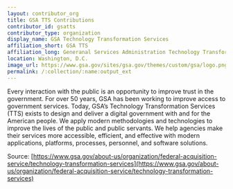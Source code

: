 ```yaml
---
layout: contributor_org
title: GSA TTS Contributions
contributor_id: gsatts
contributor_type: organization
display_name: GSA Technology Transformation Services
affiliation_short: GSA TTS
affiliation_long: Generanal Services Administration Technology Transformation Services
location: Washington, D.C.
image_url: https://www.gsa.gov/sites/gsa.gov/themes/custom/gsa/logo.png
permalink: /:collection/:name:output_ext
---
```

Every interaction with the public is an opportunity to improve trust in the government. For over 50 years, GSA has been working to improve access to government services. Today, GSA’s Technology Transformation Services (TTS) exists to design and deliver a digital government with and for the American people. We apply modern methodologies and technologies to improve the lives of the public and public servants. We help agencies make their services more accessible, efficient, and effective with modern applications, platforms, processes, personnel, and software solutions. 

Source: [https://www.gsa.gov/about-us/organization/federal-acquisition-service/technology-transformation-services](https://www.gsa.gov/about-us/organization/federal-acquisition-service/technology-transformation-services)